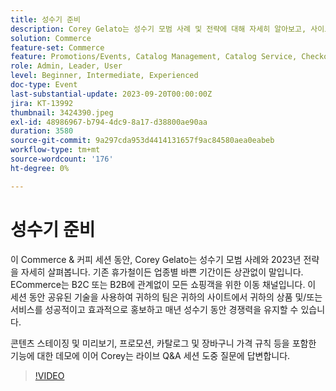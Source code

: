 ```yaml
---
title: 성수기 준비
description: Corey Gelato는 성수기 모범 사례 및 전략에 대해 자세히 알아보고, 사이트에서 상품 및/또는 서비스를 성공적이고 효과적으로 홍보하고 성수기 동안 매년 언제든지 경쟁력을 유지하는 방법을 알아봅니다. 콘텐츠 스테이징 및 미리보기, 프로모션, 카탈로그 및 장바구니 가격 규칙 등을 포함한 기능에 대한 데모에 이어 Corey는 라이브 Q&A 세션 도중 질문에 답변합니다.
solution: Commerce
feature-set: Commerce
feature: Promotions/Events, Catalog Management, Catalog Service, Checkout, Best Practices, Price Rules
role: Admin, Leader, User
level: Beginner, Intermediate, Experienced
doc-type: Event
last-substantial-update: 2023-09-20T00:00:00Z
jira: KT-13992
thumbnail: 3424390.jpeg
exl-id: 48986967-b794-4dc9-8a17-d38800ae90aa
duration: 3580
source-git-commit: 9a297cda953d4414131657f9ac84580aea0eabeb
workflow-type: tm+mt
source-wordcount: '176'
ht-degree: 0%

---
```


# 성수기 준비

이 Commerce &amp; 커피 세션 동안, Corey Gelato는 성수기 모범 사례와 2023년 전략을 자세히 살펴봅니다. 기존 휴가철이든 업종별 바쁜 기간이든 상관없이 말입니다. ECommerce는 B2C 또는 B2B에 관계없이 모든 쇼핑객을 위한 이동 채널입니다. 이 세션 동안 공유된 기술을 사용하여 귀하의 팀은 귀하의 사이트에서 귀하의 상품 및/또는 서비스를 성공적이고 효과적으로 홍보하고 매년 성수기 동안 경쟁력을 유지할 수 있습니다.

콘텐츠 스테이징 및 미리보기, 프로모션, 카탈로그 및 장바구니 가격 규칙 등을 포함한 기능에 대한 데모에 이어 Corey는 라이브 Q&amp;A 세션 도중 질문에 답변합니다.

>[!VIDEO](https://video.tv.adobe.com/v/3424390/?learn=on)
